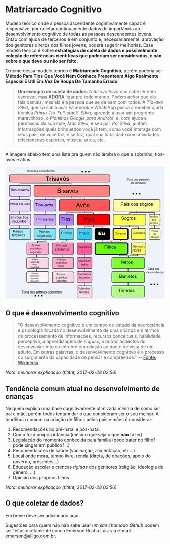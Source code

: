 # Matriarcado Cognitivo

Modelo teórico onde a pessoa ascendente cognitivamente capaz é responsável por
coletar continuamente dados de importância ao desenvolvimento cognitivo de todas
as pessoas descendentes jovens. Então com ajuda de terceiros e em conjunto e,
necessariamente, aprovação dos genitores diretos dos filhos jovens,
poderá sugerir melhorias. Esse modelo teórico é sobre **estratégias de coleta
de dados e possivelmente coleção de referências científicas que poderiam
ser consideradas, e não sobre o que deve ou não ser feito.**

O nome dessa modelo teórico é **Matriarcado Cognitivo**, porém poderia ser
**Método Para Tios Que Você Nem Conhece Presenteem Algo Realmente Especial E Útil Em Vez De Roupa De Tamanho Errado**.

> **Um exemplo de coleta de dados**: A _Bizavó Silva_ não sabe ler nem escrever, mas **ADORA** ligar pra todo mundo.
> Podem achar que ela fala demais, mas ela é a pessoa que se da bem com todos.
> A _Tia-avó Silva_, que só sabia usar Facebook e WhatsApp passa a receber ajuda técnica _Primo-Tio 'Full-stack' Silva_,
> aprende a usar um programa maravilhoso, o _Planilhas Google para Android_,
> e, com ajuda e permissão da sua mãe, _Mãe Silva_, e seu pai, _Pai Silva_,
> juntam informações quais brinquedos você já tem, como você interage com seus pais,
> se você faz, e se faz, qual sua habilidade com atividades relacionadas esportes, música, artes, etc.

----

A imagem abaixo tem uma lista pra quem não lembra o que é sobrinho, tios-avos e afins.

![Graus de Parentesco](imagens/parentesco-tabela.jpg)

## O que é desenvolvimento cognitivo

> "O desenvolvimento cognitivo é um campo de estudo da neurociência e psicologia
> focada no desenvolvimento de uma criança em termos de processamento de informações,
> recursos conceituais, habilidade perceptiva, a aprendizagem de línguas,
> e outros aspectos do desenvolvimento do cérebro em relação ao ponto de vista de um adulto.
> Em outras palavras, o desenvolvimento cognitivo é o processo do surgimento da capacidade de pensar e compreende."
> -- [Fonte: Wikipédia](https://pt.wikipedia.org/wiki/Desenvolvimento_cognitivo)

_Nota: melhorar explicação (fititnt, 2017-02-28 02:56)_

## Tendência comum atual no desenvolvimento de crianças

Ninguém explica uma base cognitivamente otimizada mínima de como ser pai e mãe,
porém todos tentam dar o que consideram ser o seu melhor.
A tendência comum na criação de filhos pelos pais e mães é considerar:

1. Recomendações no pré-natal e pós-natal
2. Como foi a própria infância (mesmo que seja o que **não** fazer)
3. Legislação do momento conhecida pela família (pode bater no filho? pode xingar em publico?...)
4. Recomendações de saúde (vacinação, alimentação, etc...)
5. Local onde mora, tempo livre, renda (direta, de doações, apoio do governo, presentes...)
6. Educação escolar e crenças _rigidas_ dos genitores (religião, ideologia de gênero, ...)
7. Opinião dos próprios filhos

_Nota: melhorar explicação (fititnt, 2017-02-28 02:56)_

## O que coletar de dados?

Em breve deve ser adicionado aqui.

Sugestões para quem não não sabe usar _um
site chamado Github_ podem ser feitas diretamente com o Emerson Rocha Luiz
via e-mail emerson@alligo.com.br.
